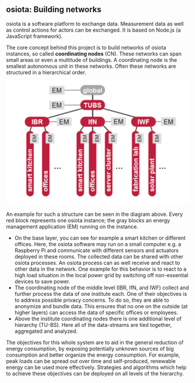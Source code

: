 ## osiota: Building networks

osiota is a software platform to exchange data. Measurement data as well as control actions for actors can be exchanged. It is based on Node.js (a JavaScript framework).


The core concept behind this project is to build networks of osiota instances, so called **coordinating nodes** (CN). These networks can span small areas or even a multitude of buildings. A coordinating node is the smallest autonomous unit in these networks. Often these networks are structured in a hierarchical order.

![The example structure of an ER network](structure.png "Example network with energy-routers")

An example for such a structure can be seen in the diagram above. Every red block represents one osiota instance; the gray blocks an energy management application (EM) running on the instance.

  * On the base layer, you can see for example a smart kitchen or different offices. Here, the osiota software may run on a small computer e.g. a Raspberry Pi and communicate with different sensors and actuators deployed in these rooms. The collected data can be shared with other osiota processes. An osiota process can as well receive and react to other data in the network. One example for this behavior is to react to a high load situation in the local power grid by switching off non-essential devices to save power.
  * The coordinating node of the middle level (IBR, IfN, and IWF) collect and further process the data of one institute each. One of their objectives is to address possible privacy concerns. To do so, they are able to anonymize and bundle data. This ensures that no one on the outside (at higher layers) can access the data of specific offices or employees.
  * Above the institute coordinating nodes there is one additional level of hierarchy (TU-BS). Here all of the data-streams are tied together, aggregated and analyzed.

The objectives for this whole system are to aid in the general reduction of energy consumption, by exposing potentially unknown sources of big consumption and better organize the energy consumption. For example, peak loads can be spread out over time and self-produced, renewable energy can be used more effectively. Strategies and algorithms which help to achieve these objectives can be deployed on all levels of the hierarchy.
